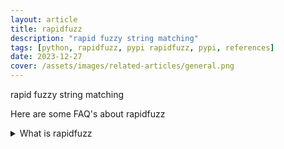 ```yaml
---
layout: article
title: rapidfuzz
description: "rapid fuzzy string matching"
tags: [python, rapidfuzz, pypi rapidfuzz, pypi, references]
date: 2023-12-27
cover: /assets/images/related-articles/general.png
---
```


rapid fuzzy string matching

Here are some FAQ's about rapidfuzz
<details>
<summary>What is rapidfuzz</summary>
rapid fuzzy string matching
</details>
